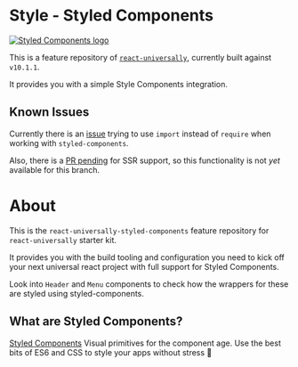 # Style - Styled Components

[![Styled Components logo](https://styled-components.com/static/media/logo.333814ad.png "Styled Components")](http://styled-components.com/)

This is a feature repository of [`react-universally`](https://github.com/ctrlplusb/react-universally), currently built against `v10.1.1`.

It provides you with a simple Style Components integration.

## Known Issues
  Currently there is an [issue](https://github.com/styled-components/styled-components/issues/157) trying to use `import` instead of `require` when working with `styled-components`.
  
  Also, there is a [PR pending](https://github.com/styled-components/styled-components/pull/214) for SSR support, so this functionality is not _yet_ available for this branch.

# About

  This is the `react-universally-styled-components` feature repository for `react-universally` starter kit.

  It provides you with the build tooling and configuration you need to kick off your next universal react project with full support for Styled Components.

  Look into `Header` and `Menu` components to check how the wrappers for these are styled using styled-components.

## What are Styled Components?

  [Styled Components](https://github.com/styled-components/styled-components) Visual primitives for the component age. Use the best bits of ES6 and CSS to style your apps without stress 💅
